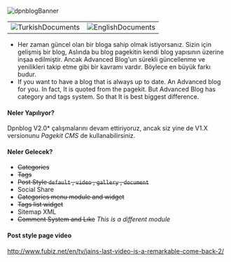 
![dpnblogBanner](https://pastheme.com/storage/modules/dpnblog.svg)

|||
|:----:|:----:|
|![TurkishDocuments](https://res.cloudinary.com/devpenguen/image/upload/v1535786102/Markdown/Turkish.png)|![EnglishDocuments](https://res.cloudinary.com/devpenguen/image/upload/v1535786102/Markdown/English.png)|

 - Her zaman güncel olan bir bloga sahip olmak istiyorsanız. Sizin için gelişmiş bir blog, Aslında bu blog pagekitin kendi blog yapısının üzerine inşaa edilmiştir. Ancak Advanced Blog'un sürekli güncellenme ve yenilikleri takip etme gibi bir kavramı vardır. Böylece en büyük farkı budur.
 - If you want to have a blog that is always up to date. An Advanced blog for you. In fact, It is quoted from the pagekit. But Advanced Blog has category and tags system. So that It is best biggest difference.

 #### Neler Yapılıyor?

Dpnblog V2.0* çalışmalarını devam ettiriyoruz, ancak siz yine de V1.X versionunu *Pagekit CMS* de kullanabilirsiniz.  

#### Neler Gelecek?

 - ~~Categories~~
 - ~~Tags~~
 - ~~Post Style `default` , `video` , `gallery` , `document`~~
 - Social Share
 - ~~Categories menu module and widget~~
 - ~~Tags list widget~~
 - Sitemap XML
 - ~~Comment System and Lıke~~  _This is a different module_ 

#### Post style page video
http://www.fubiz.net/en/tv/jains-last-video-is-a-remarkable-come-back-2/
